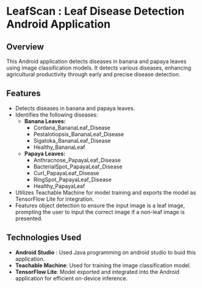 # LeafScan : Leaf Disease Detection Android Application

## Overview

This Android application detects diseases in banana and papaya leaves using image classification models. It detects various diseases, enhancing agricultural productivity through early and precise disease detection.

## Features

- Detects diseases in banana and papaya leaves.
- Identifies the following diseases:
  - **Banana Leaves:**
    - Cordana_BananaLeaf_Disease
    - Pestalotiopsis_BananaLeaf_Disease
    - Sigatoka_BananaLeaf_Disease
    - Healthy_BananaLeaf
  - **Papaya Leaves:**
    - Anthracnose_PapayaLeaf_Disease
    - BacterialSpot_PapayaLeaf_Disease
    - Curl_PapayaLeaf_Disease
    - RingSpot_PapayaLeaf_Disease
    - Healthy_PapayaLeaf
- Utilizes Teachable Machine for model training and exports the model as TensorFlow Lite for integration.
- Features object detection to ensure the input image is a leaf image, prompting the user to input the correct image if a non-leaf image is presented.

## Technologies Used

- **Android Studio** : Used Java programming on android studio to buid this application.
- **Teachable Machine**: Used for training the image classification model.
- **TensorFlow Lite**: Model exported and integrated into the Android application for efficient on-device inference.
  
